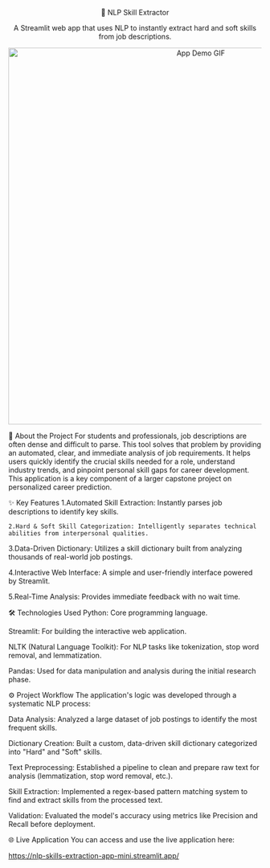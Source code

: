 <p align="center">
🚀 NLP Skill Extractor
</p>

<p align="center">
A Streamlit web app that uses NLP to instantly extract hard and soft skills from job descriptions.
</p>


<p align="center">
<!-- IMPORTANT: To make this work, record a short GIF of your app and upload it to a site like imgur.com. Then, replace the URL below with your GIF's URL. -->
<img src="https://i.imgur.com/your_gif_url_here.gif" alt="App Demo GIF" width="750"/>
</p>


🎯 About the Project
For students and professionals, job descriptions are often dense and difficult to parse. This tool solves that problem by providing an automated, clear, and immediate analysis of job requirements. It helps users quickly identify the crucial skills needed for a role, understand industry trends, and pinpoint personal skill gaps for career development. This application is a key component of a larger capstone project on personalized career prediction.


✨ Key Features
    1.Automated Skill Extraction: Instantly parses job descriptions to identify key skills.

    2.Hard & Soft Skill Categorization: Intelligently separates technical abilities from interpersonal qualities.

  3.Data-Driven Dictionary: Utilizes a skill dictionary built from analyzing thousands of real-world job postings.

   4.Interactive Web Interface: A simple and user-friendly interface powered by Streamlit.

5.Real-Time Analysis: Provides immediate feedback with no wait time.

🛠️ Technologies Used
Python: Core programming language.

Streamlit: For building the interactive web application.

NLTK (Natural Language Toolkit): For NLP tasks like tokenization, stop word removal, and lemmatization.

Pandas: Used for data manipulation and analysis during the initial research phase.

⚙️ Project Workflow
The application's logic was developed through a systematic NLP process:

Data Analysis: Analyzed a large dataset of job postings to identify the most frequent skills.

Dictionary Creation: Built a custom, data-driven skill dictionary categorized into "Hard" and "Soft" skills.

Text Preprocessing: Established a pipeline to clean and prepare raw text for analysis (lemmatization, stop word removal, etc.).

Skill Extraction: Implemented a regex-based pattern matching system to find and extract skills from the processed text.

Validation: Evaluated the model's accuracy using metrics like Precision and Recall before deployment.

🌐 Live Application
You can access and use the live application here:

https://nlp-skills-extraction-app-mini.streamlit.app/
